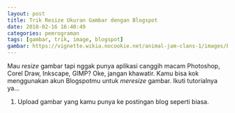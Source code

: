 ```yaml
---
layout: post
title: Trik Resize Ukuran Gambar dengan Blogspot
date: 2018-02-16 16:40:49
categories: pemrograman
tags: [gambar, trik, image, blogspot]
gambar: https://vignette.wikia.nocookie.net/animal-jam-clans-1/images/b/b8/99fcabbb16e931f2d839a311174f9468--anime-manga-girl-moe-anime.jpg/revision/latest?cb=20171231131551
---
```


Mau _resize_ gambar tapi nggak punya aplikasi canggih macam Photoshop, Corel Draw, Inkscape, GIMP? Oke, jangan khawatir. Kamu bisa kok menggunakan akun Blogspotmu untuk _meresize_ gambar. Ikuti tutorialnya ya...

1. Upload gambar yang kamu punya ke postingan blog seperti biasa.